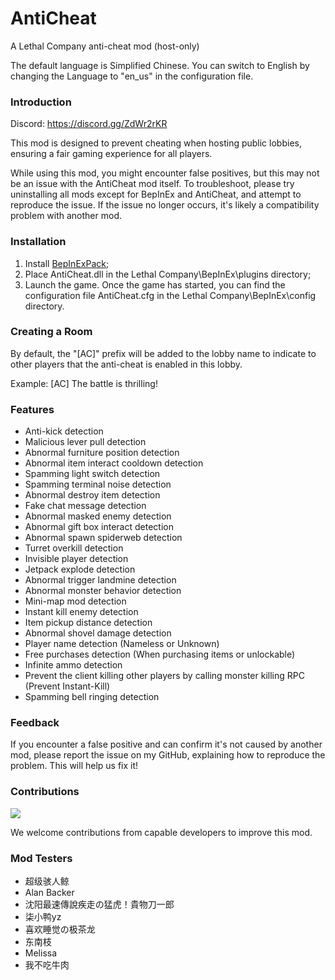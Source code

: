 # AntiCheat

A Lethal Company anti-cheat mod (host-only)

The default language is Simplified Chinese. You can switch to English by changing the Language to "en_us" in the configuration file.

### Introduction

Discord: https://discord.gg/ZdWr2rKR

This mod is designed to prevent cheating when hosting public lobbies, ensuring a fair gaming experience for all players.

While using this mod, you might encounter false positives, but this may not be an issue with the AntiCheat mod itself. To troubleshoot, please try uninstalling all mods except for BepInEx and AntiCheat, and attempt to reproduce the issue. If the issue no longer occurs, it's likely a compatibility problem with another mod.

### Installation

1. Install [BepInExPack](https://thunderstore.io/c/lethal-company/p/BepInEx/BepInExPack);
2. Place AntiCheat.dll in the Lethal Company\BepInEx\plugins directory;
3. Launch the game. Once the game has started, you can find the configuration file AntiCheat.cfg in the Lethal Company\BepInEx\config directory.

### Creating a Room
By default, the "[AC]" prefix will be added to the lobby name to indicate to other players that the anti-cheat is enabled in this lobby.

Example:
[AC] The battle is thrilling!

### Features
* Anti-kick detection
* Malicious lever pull detection
* Abnormal furniture position detection
* Abnormal item interact cooldown detection
* Spamming light switch detection
* Spamming terminal noise detection
* Abnormal destroy item detection
* Fake chat message detection
* Abnormal masked enemy detection
* Abnormal gift box interact detection
* Abnormal spawn spiderweb detection
* Turret overkill detection
* Invisible player detection
* Jetpack explode detection
* Abnormal trigger landmine detection
* Abnormal monster behavior detection
* Mini-map mod detection
* Instant kill enemy detection
* Item pickup distance detection
* Abnormal shovel damage detection
* Player name detection (Nameless or Unknown)
* Free purchases detection (When purchasing items or unlockable)
* Infinite ammo detection
* Prevent the client killing other players by calling monster killing RPC (Prevent Instant-Kill)
* Spamming bell ringing detection

### Feedback
If you encounter a false positive and can confirm it's not caused by another mod, please report the issue on my GitHub, explaining how to reproduce the problem. This will help us fix it!

### Contributions
<a href="https://github.com/chuxiaaaa/AntiCheat/graphs/contributors">
  <img src="https://contrib.rocks/image?repo=chuxiaaaa/AntiCheat" />
</a>

We welcome contributions from capable developers to improve this mod.

### Mod Testers
* 超级骇人鲸 
* Alan Backer
* 沈阳最速傳說疾走の猛虎！貴物刀一郎
* 柒小鸭yz
* 喜欢睡觉の极茶龙 
* 东南枝
* Melissa
* 我不吃牛肉